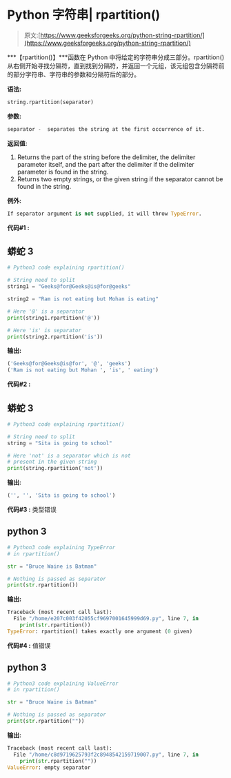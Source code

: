 # Python 字符串| rpartition()

> 原文:[https://www.geeksforgeeks.org/python-string-rpartition/](https://www.geeksforgeeks.org/python-string-rpartition/)

***【rpartition()】***函数在 Python 中将给定的字符串分成三部分。rpartition()从右侧开始寻找分隔符，直到找到分隔符，并返回一个元组，该元组包含分隔符前的部分字符串、字符串的参数和分隔符后的部分。

**语法:**

```py
string.rpartition(separator)
```

**参数:**

```py
separator -  separates the string at the first occurrence of it.
```

**返回值:**

1.  Returns the part of the string before the delimiter, the delimiter parameter itself, and the part after the delimiter if the delimiter parameter is found in the string.
2.  Returns two empty strings, or the given string if the separator cannot be found in the string.

**例外:**

```py
If separator argument is not supplied, it will throw TypeError.
```

**代码#1 :**

## 蟒蛇 3

```py
# Python3 code explaining rpartition()

# String need to split
string1 = "Geeks@for@Geeks@is@for@geeks"

string2 = "Ram is not eating but Mohan is eating"

# Here '@' is a separator
print(string1.rpartition('@'))

# Here 'is' is separator
print(string2.rpartition('is'))
```

**输出:**

```py
('Geeks@for@Geeks@is@for', '@', 'geeks')
('Ram is not eating but Mohan ', 'is', ' eating')
```

**代码#2 :**

## 蟒蛇 3

```py
# Python3 code explaining rpartition()

# String need to split
string = "Sita is going to school"

# Here 'not' is a separator which is not
# present in the given string
print(string.rpartition('not'))
```

**输出:**

```py
('', '', 'Sita is going to school')
```

**代码#3 :** 类型错误

## python 3

```py
# Python3 code explaining TypeError
# in rpartition()

str = "Bruce Waine is Batman"

# Nothing is passed as separator
print(str.rpartition())
```

**输出:**

```py
Traceback (most recent call last):
  File "/home/e207c003f42055cf9697001645999d69.py", line 7, in 
    print(str.rpartition())
TypeError: rpartition() takes exactly one argument (0 given)
```

**代码#4 :** 值错误

## python 3

```py
# Python3 code explaining ValueError
# in rpartition()

str = "Bruce Waine is Batman"

# Nothing is passed as separator
print(str.rpartition(""))
```

**输出:**

```py
Traceback (most recent call last):
  File "/home/c8d9719625793f2c8948542159719007.py", line 7, in 
    print(str.rpartition(""))
ValueError: empty separator
```